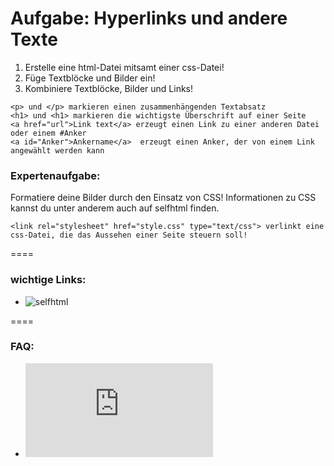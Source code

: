 Aufgabe: Hyperlinks und andere Texte
====

1. Erstelle eine html-Datei mitsamt einer css-Datei!
2. Füge Textblöcke und Bilder ein!
3. Kombiniere Textblöcke, Bilder und Links!


```
<p> und </p> markieren einen zusammenhängenden Textabsatz
<h1> und <h1> markieren die wichtigste Überschrift auf einer Seite
<a href="url">Link text</a> erzeugt einen Link zu einer anderen Datei oder einem #Anker
<a id="Anker">Ankername</a>  erzeugt einen Anker, der von einem Link angewählt werden kann
```

### Expertenaufgabe:
Formatiere deine Bilder durch den Einsatz von CSS! Informationen zu CSS kannst du unter anderem auch auf selfhtml finden.


```
<link rel="stylesheet" href="style.css" type="text/css"> verlinkt eine css-Datei, die das Aussehen einer Seite steuern soll!
```


====

### wichtige Links:
* ![selfhtml](https://bit.ly/1gjBmCs)


====

### FAQ:
* ![Link zum FAQ](https://github.com/cartz/schule/blob/master/faq.md)